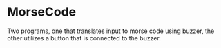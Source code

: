 # MorseCode
Two programs, one that translates input to morse code using buzzer, the other utilizes a button that is connected to the buzzer.
